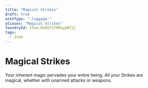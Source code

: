 ```yaml
---
title: "Magical Strikes"
draft: true
noteType: ":luggage:"
aliases: "Magical Strikes"
foundryId: Item.KG857nT6MeypNfJj
tags:
  - Item
---
```


# Magical Strikes

Your inherent magic pervades your entire being. All your Strikes are magical, whether with unarmed attacks or weapons.
